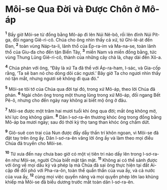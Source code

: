 # Môi-se Qua Ðời và Ðược Chôn ở Mô-áp
<sup><b>1</b></sup> Bấy giờ Môi-se từ đồng bằng Mô-áp đi lên Núi Nê-bô, rồi lên đỉnh Núi Pít-ga, đối ngang Giê-ri-cô. Chúa cho ông nhìn thấy cả xứ, từ Ghi-lê-át đến Ðan, <sup><b>2</b></sup> toàn vùng Náp-ta-li, lãnh thổ của Ép-ra-im và Ma-na-se, toàn lãnh thổ của Giu-đa cho đến tận Biển Tây, <sup><b>3</b></sup> miền Nam và miền đồng bằng, tức vùng Thung Lũng Giê-ri-cô, thành của những cây chà là, chạy dài đến Xô-a.

<sup><b>4</b></sup> Chúa phán với ông, “Ðây là xứ Ta đã thề với Áp-ra-ham, I-sác, và Gia-cốp rằng, ‘Ta sẽ ban nó cho dòng dõi các ngươi.’ Bây giờ Ta cho ngươi nhìn thấy nó tận mắt, nhưng ngươi sẽ không đi qua đó.”

<sup><b>5</b></sup> Môi-se tôi tớ của Chúa qua đời tại đó, trong xứ Mô-áp, theo lời Chúa đã phán. <sup><b>6</b></sup> Ngài chôn ông trong một thung lũng trong xứ Mô-áp, đối ngang Bết Pê-ô, nhưng cho đến ngày nay không ai biết mộ ông ở đâu.

<sup><b>7</b></sup> Môi-se được một trăm hai mươi tuổi khi ông qua đời; mắt ông không mờ, khí lực ông không giảm. <sup><b>8</b></sup> Dân I-sơ-ra-ên thương khóc ông trong đồng bằng Mô-áp ba mươi ngày; sau đó thời kỳ thọ tang than khóc ông chấm dứt.

<sup><b>9</b></sup> Giô-suê con trai của Nun được đầy dẫy thần trí khôn ngoan, vì Môi-se đã đặt tay trên ông ấy. Dân I-sơ-ra-ên vâng lời ông ấy và làm theo mọi điều Chúa đã truyền cho Môi-se.

<sup><b>10</b></sup> Từ xưa đến nay chưa bao giờ có một vị tiên tri nào dấy lên trong I-sơ-ra-ên như Môi-se, người Chúa biết mặt tận mặt. <sup><b>11</b></sup> Không ai có thể sánh được với ông về mọi dấu kỳ và phép lạ mà Chúa đã sai ông thực hiện tại đất Ai-cập để đối phó với Pha-ra-ôn, toàn thể quần thần của vua ấy, và cả nước của vua ấy, <sup><b>12</b></sup> cùng mọi việc quyền năng và mọi quyền phép lớn lao khủng khiếp mà Môi-se đã biểu dương trước mắt toàn dân I-sơ-ra-ên.

